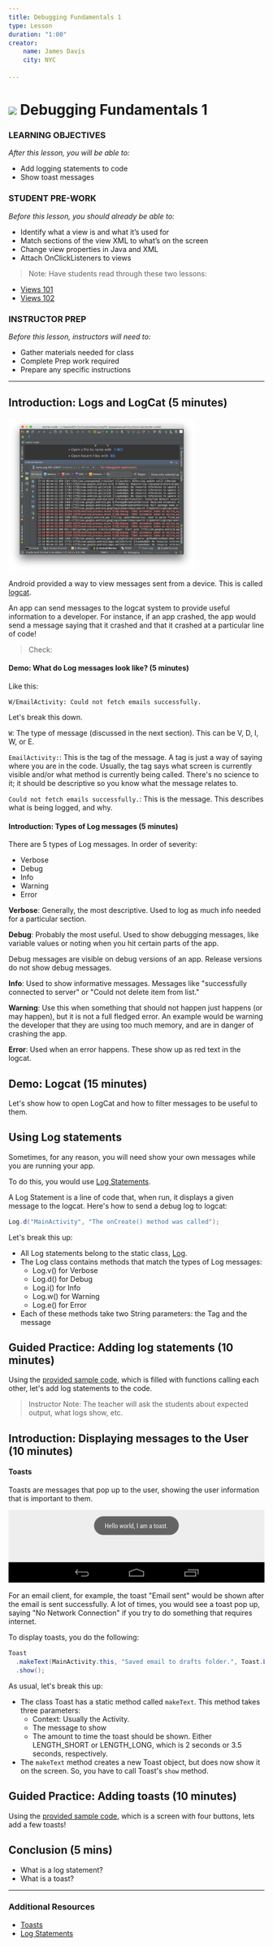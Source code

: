 ```yaml
---
title: Debugging Fundamentals 1
type: Lesson
duration: "1:00"
creator:
    name: James Davis
    city: NYC

---
```




# ![](https://ga-dash.s3.amazonaws.com/production/assets/logo-9f88ae6c9c3871690e33280fcf557f33.png) Debugging Fundamentals 1

### LEARNING OBJECTIVES
*After this lesson, you will be able to:*
* Add logging statements to code
* Show toast messages

### STUDENT PRE-WORK
*Before this lesson, you should already be able to:*
* Identify what a view is and what it’s used for
* Match sections of the view XML to what’s on the screen
* Change view properties in Java and XML
* Attach OnClickListeners to views
> Note: Have students read through these two lessons:
- [Views 101](../views-101-lesson)
- [Views 102](../views-102-lesson)

### INSTRUCTOR PREP
*Before this lesson, instructors will need to:*
- Gather materials needed for class
- Complete Prep work required
- Prepare any specific instructions

---

## Introduction: Logs and LogCat (5 minutes)

<a href="screenshots/logcat.png"><img src="screenshots/logcat.png" height="300"></a>

Android provided a way to view messages sent from a device. This is called [logcat](http://developer.android.com/tools/help/logcat.html).

An app can send messages to the logcat system to provide useful information to a developer. For instance, if an app crashed, the app would send a message saying that it crashed and that it crashed at a particular line of code!

> Check:

#### Demo: What do Log messages look like? (5 minutes)

Like this:

```
W/EmailActivity: Could not fetch emails successfully.
```

Let's break this down.

``W``: The type of message (discussed in the next section). This can be V, D, I, W, or E.

``EmailActivity:``: This is the tag of the message. A tag is just a way of saying where you are in the code. Usually, the tag says what screen is currently visible and/or what method is currently being called. There's no science to it; it should be descriptive so you know what the message relates to.

``Could not fetch emails successfully.``: This is the message. This describes what is being logged, and why.

#### Introduction: Types of Log messages (5 minutes)

There are 5 types of Log messages. In order of severity:

* Verbose
* Debug
* Info
* Warning
* Error

**Verbose**: Generally, the most descriptive. Used to log as much info needed for a particular section.

**Debug**: Probably the most useful. Used to show debugging messages, like variable values or noting when you hit certain parts of the app.

Debug messages are visible on debug versions of an app. Release versions do not show debug messages.

**Info**: Used to show informative messages. Messages like "successfully connected to server" or "Could not delete item from list."

**Warning**: Use this when something that should not happen just happens (or may happen), but it is not a full fledged error. An example would be warning the developer that they are using too much memory, and are in danger of crashing the app.

**Error**: Used when an error happens. These show up as red text in the logcat.

## Demo: Logcat (15 minutes)

Let's show how to open LogCat and how to filter messages to be useful to them.

## Using Log statements

Sometimes, for any reason, you will need show your own messages while you are running your app.

To do this, you would use [Log Statements](http://developer.android.com/reference/android/util/Log.html).

A Log Statement is a line of code that, when run, it displays a given message to the logcat. Here's how to send a debug log to logcat:

```java
Log.d("MainActivity", "The onCreate() method was called");
```

Let's break this up:
* All Log statements belong to the static class, [Log](http://developer.android.com/reference/android/util/Log.html).
* The Log class contains methods that match the types of Log messages:
  * Log.v() for Verbose
  * Log.d() for Debug
  * Log.i() for Info
  * Log.w() for Warning
  * Log.e() for Error
* Each of these methods take two String parameters: the Tag and the message

## Guided Practice: Adding log statements (10 minutes)

Using the [provided sample code](starter-code), which is filled with functions calling each other, let's add log statements to the code.

> Instructor Note: The teacher will ask the students about expected output, what logs show, etc.

## Introduction: Displaying messages to the User (10 minutes)

#### Toasts

Toasts are messages that pop up to the user, showing the user information that is important to them.

<p align="center">
  <a href="screenshots/toast.png"><img src="screenshots/toast.png" /></a>
</p>

For an email client, for example, the toast "Email sent" would be shown after the email is sent successfully. A lot of times, you would see a toast pop up, saying "No Network Connection" if you try to do something that requires internet.

To display toasts, you do the following:

```java
Toast
  .makeText(MainActivity.this, "Saved email to drafts folder.", Toast.LENGTH_SHORT)
  .show();
```

As usual, let's break this up:

* The class Toast has a static method called `makeText`. This method takes three parameters:
  * Context: Usually the Activity.
  * The message to show
  * The amount to time the toast should be shown. Either LENGTH_SHORT or LENGTH_LONG, which is 2 seconds or 3.5 seconds, respectively.
* The `makeText` method creates a new Toast object, but does now show it on the screen. So, you have to call Toast's `show` method.

## Guided Practice: Adding toasts (10 minutes)

Using the [provided sample code](starter-code), which is a screen with four buttons, lets add a few toasts!


## Conclusion (5 mins)
- What is a log statement?
- What is a toast?

---

### Additional Resources
- [Toasts](https://developer.android.com/reference/android/widget/Toast.html)
- [Log Statements](https://developer.android.com/studio/debug/log.html)
